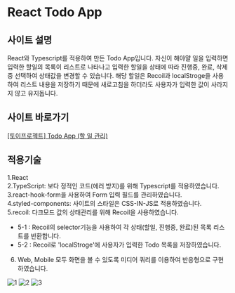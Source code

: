 # React Todo App

## 사이트 설명

React와 Typescript를 적용하여 만든 Todo App입니다. 자신이 해야얄 일을 입력하면 입력한 할일의 목록이 리스트로 나타나고 입력한 할일을 상태에 따라 진행중, 완료, 삭제 중 선택하여 상태값을 변경할 수 있습니다. 해당 할일은 Recoil과 localStroge을 사용하여 리스트 내용을 저장하기 때문에 새로고침을 하더라도 사용자가 입력한 값이 사라지지 않고 유지돕니다.

## 사이트 바로가기

<a href="https://heodokyung.github.io/react-todo-list/" target="_blank">[토이프로젝트] Todo App (할 일 관리)</a>

## 적용기술

1.React  
2.TypeScript: 보다 정적인 코드(에러 방지)를 위해 Typescript를 적용하였습니다.  
3.react-hook-form을 사용하여 Form 입력 필드를 관리하였습니다.  
4.styled-components: 사이트의 스타일은 CSS-IN-JS로 적용하였습니다.  
5.recoil: 다크모드 값의 상태관리를 위해 Recoil을 사용하였습니다.  
- 5-1 : Recoil의 selector기능을 사용하여 각 상태(할일, 진행중, 완료)된 목록 리스트를 반환합니다.  
- 5-2 : Recoil로 'localStroge'에 사용자가 입력한 Todo 목록을 저장하였습니다.
6. Web, Mobile 모두 화면을 볼 수 있도록 미디어 쿼리를 이용하여 반응형으로 구현하였습니다.

![1](https://user-images.githubusercontent.com/50813871/179692925-73713de5-43a9-46c5-99d8-3a88559da3a0.gif)
![2](https://user-images.githubusercontent.com/50813871/179692936-4f4c9439-b5d3-46a4-9acd-f5aeb7ae6b5d.gif)
![3](https://user-images.githubusercontent.com/50813871/179692940-5b1ad76c-d096-4176-9fb3-e760aa378f4f.gif)
